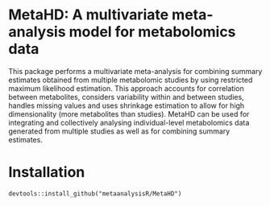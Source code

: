 # MetaHD: A multivariate meta-analysis model for metabolomics data

This package performs a multivariate meta-analysis for combining summary estimates obtained from multiple metabolomic studies by using restricted maximum likelihood estimation.  This approach accounts for correlation between metabolites, considers variability within
and between studies, handles missing values and uses shrinkage estimation to allow for high dimensionality (more metabolites than studies). MetaHD can be used for integrating and collectively analysing individual-level metabolomics data generated from multiple studies as well as for combining summary estimates.

# Installation

`devtools::install_github("metaanalysisR/MetaHD")`
